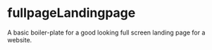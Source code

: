 # fullpageLandingpage
A basic boiler-plate for a good looking full screen landing page for a website. 
